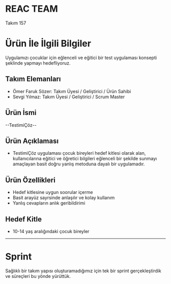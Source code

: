# **REAC TEAM**

Takım 157

# Ürün İle İlgili Bilgiler
Uygulamızı çocuklar için eğlenceli ve eğitici bir test uygulaması konsepti şeklinde yapmayı hedefliyoruz. 

## Takım Elemanları

- Ömer Faruk Sözer: Takım Üyesi / Geliştirici / Ürün Sahibi
- Sevgi Yılmaz: Takım Üyesi / Geliştirici / Scrum Master


## Ürün İsmi

--TestimiÇöz--

## Ürün Açıklaması

- TestimiÇöz uygulaması çocuk bireyleri hedef kitlesi olarak alan, kullanıcılarına eğitici ve öğretici bilgileri eğlenceli bir şekilde sunmayı amaçlayan basit doğru yanlış metoduna dayalı bir uygulamadır.

## Ürün Özellikleri

- Hedef kitlesine uygun soorular içerme
- Basit arayüz sayrsinde anlaşılır ve kolay kullanım
- Yanlış cevapların anlık geribildirimi

## Hedef Kitle

- 10-14 yaş aralığındaki çocuk bireyler 



---

# Sprint 
Sağlıklı bir takım yapısı oluşturamadığımız için tek bir sprint gerçekleştirdik ve süreçleri bu yönde yürüttük.



